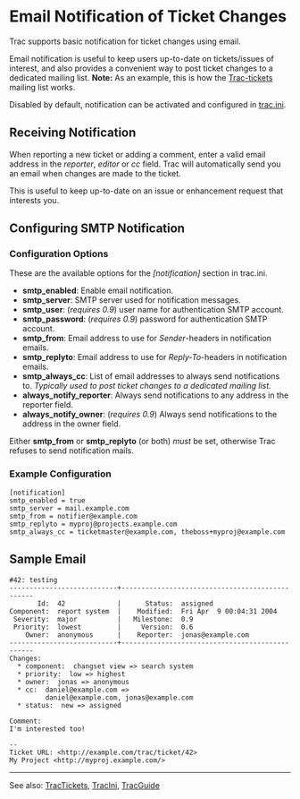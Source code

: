 # Email Notification of Ticket Changes






Trac supports basic notification for ticket changes using email. 



Email notification is useful to keep users up-to-date on tickets/issues of interest, and also provides a convenient way to post ticket changes to a dedicated mailing list. **Note:** As an example, this is how the [
Trac-tickets](http://lists.edgewall.com/archive/trac-tickets/) mailing list works.



Disabled by default, notification can be activated and configured in [trac.ini](trac-ini).


## Receiving Notification



When reporting a new ticket or adding a comment, enter a valid email address in the *reporter*, *editor* or *cc* field. Trac will automatically send you an email when changes are made to the ticket.



This is useful to keep up-to-date on an issue or enhancement request that interests you.


## Configuring SMTP Notification


### Configuration Options



These are the available options for the *\[notification\]* section in trac.ini.


- **smtp\_enabled**: Enable email notification.
- **smtp\_server**: SMTP server used for notification messages.
- **smtp\_user**: (*requires 0.9*) user name for authentication SMTP account.
- **smtp\_password**: (*requires 0.9*) password for authentication SMTP account.
- **smtp\_from**: Email address to use for *Sender*-headers in notification emails.
- **smtp\_replyto**: Email address to use for *Reply-To*-headers in notification emails.
- **smtp\_always\_cc**: List of email addresses to always send notifications to. *Typically used to post ticket changes to a dedicated mailing list.*
- **always\_notify\_reporter**:  Always send notifications to any address in the reporter field.
- **always\_notify\_owner**: (*requires 0.9*) Always send notifications to the address in the owner field.


Either **smtp\_from** or **smtp\_replyto** (or both) *must* be set, otherwise Trac refuses to send notification mails.


### Example Configuration


```wiki
[notification]
smtp_enabled = true
smtp_server = mail.example.com
smtp_from = notifier@example.com
smtp_replyto = myproj@projects.example.com
smtp_always_cc = ticketmaster@example.com, theboss+myproj@example.com
```

## Sample Email


```wiki
#42: testing
---------------------------+------------------------------------------------
       Id:  42             |      Status:  assigned                
Component:  report system  |    Modified:  Fri Apr  9 00:04:31 2004
 Severity:  major          |   Milestone:  0.9                     
 Priority:  lowest         |     Version:  0.6                     
    Owner:  anonymous      |    Reporter:  jonas@example.com               
---------------------------+------------------------------------------------
Changes:
  * component:  changset view => search system
  * priority:  low => highest
  * owner:  jonas => anonymous
  * cc:  daniel@example.com =>
         daniel@example.com, jonas@example.com
  * status:  new => assigned

Comment:
I'm interested too!

--
Ticket URL: <http://example.com/trac/ticket/42>
My Project <http://myproj.example.com/>
```

---



See also: [TracTickets](trac-tickets), [TracIni](trac-ini), [TracGuide](trac-guide)


